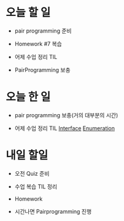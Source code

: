 # 오늘 할 일

- pair programming 준비

- Homework #7 복습

- 어제 수업 정리 TIL

- PairProgramming 보충

# 오늘 한 일

- pair programming 보충(거의 대부분의 시간)

- 어제 수업 정리 TIL
[Interface](https://github.com/FoeverNa/TIL/blob/master/Java/Java_TIL/4_2_Interface.md)
[Enumeration](https://github.com/FoeverNa/TIL/blob/master/Java/Java_TIL/4_3_Enumeration.md)

# 내일 할일

- 오전 Quiz 준비

- 수업 복습 TIL 정리

- Homework

- 시간나면 Pairprogramming 진행